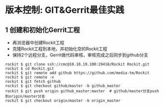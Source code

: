 # 版本控制: GIT&Gerrit最佳实践

## 1 创建和初始化Gerrit工程

- 再浏览器中创建Rockit工程
- 克隆Rockit工程到本地，并初始化空的Rockit工程
- 保持2个远程分支，Gerrit做代码审核，审核完成之后同步到github分支

``` shell
rockit $ git clone ssh://cmc@10.10.10.100:29418/Rockit Rockit.git
rockit $ cd Rockit.git
rockit $ git remote add github https://github.com/media-tm/Rockit
rockit $ git remote -v
rockit $ git fetch github
rockit $ git checkout github/master -b github_master
rockit $ git push origin github_master:master  # github/master分支push到origin/master分支
rockit $ git checkout origin/master -b origin_master
```
